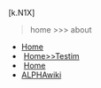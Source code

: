 [k.N1X]
> home
    >>> about
   
* [Home](./Home)
 *  [Home>>Testim](./Home/Testimonials)
 *  [Home](./Home)
* [ALPHAwiki](./AlphaWiki)
